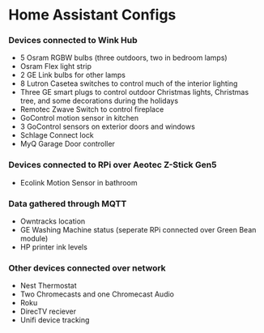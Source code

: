 # Home Assistant Configs

### Devices connected to Wink Hub

 * 5 Osram RGBW bulbs (three outdoors, two in bedroom lamps)
 * Osram Flex light strip
 * 2 GE Link bulbs for other lamps
 * 8 Lutron Casetea switches to control much of the interior lighting
 * Three GE smart plugs to control outdoor Christmas lights, Christmas tree, and some decorations during the holidays
 * Remotec Zwave Switch to control fireplace
 * GoControl motion sensor in kitchen
 * 3 GoControl sensors on exterior doors and windows
 * Schlage Connect lock
 * MyQ Garage Door controller

### Devices connected to RPi over Aeotec Z-Stick Gen5
 * Ecolink Motion Sensor in bathroom

### Data gathered through MQTT
 * Owntracks location
 * GE Washing Machine status (seperate RPi connected over Green Bean module)
 * HP printer ink levels

### Other devices connected over network
 * Nest Thermostat
 * Two Chromecasts and one Chromecast Audio
 * Roku
 * DirecTV reciever
 * Unifi device tracking